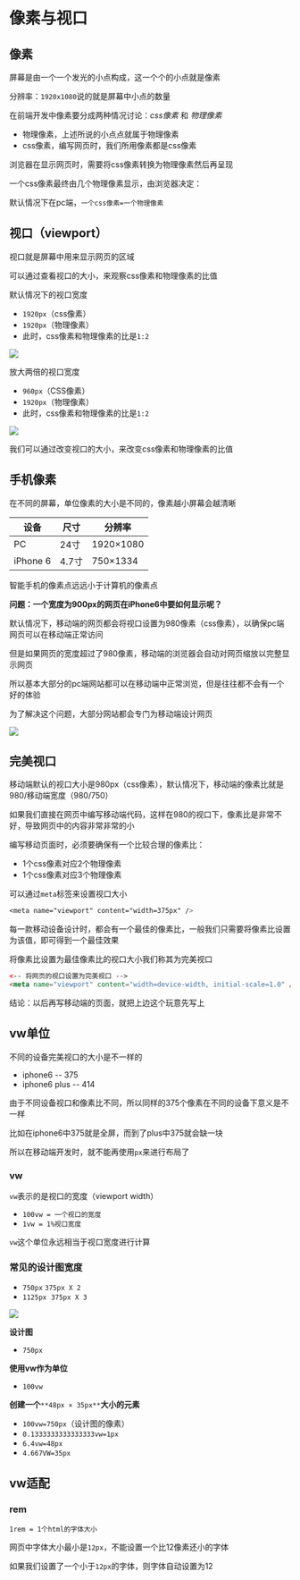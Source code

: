 
<a name="500679e0"></a>
# 像素与视口

<a name="6fa81e15"></a>
## 像素

屏幕是由一个一个发光的小点构成，这一个个的小点就是像素

分辨率：`1920x1080`说的就是屏幕中小点的数量

在前端开发中像素要分成两种情况讨论：_css像素_ 和 _物理像素_

- 物理像素，上述所说的小点点就属于物理像素
- css像素，编写网页时，我们所用像素都是css像素

浏览器在显示网页时，需要将css像素转换为物理像素然后再呈现

一个css像素最终由几个物理像素显示，由浏览器决定：

默认情况下在pc端，`一个css像素=一个物理像素`

<a name="2902d1b5"></a>
## 视口（viewport）

视口就是屏幕中用来显示网页的区域

可以通过查看视口的大小，来观察css像素和物理像素的比值

默认情况下的视口宽度

- `1920px`（css像素）
- `1920px`（物理像素）
- 此时，css像素和物理像素的比是`1:2`

![](https://gitee.com/vectorx/ImageCloud/raw/master/html5/20210627160348.png#crop=0&crop=0&crop=1&crop=1&id=oGXBP&originalType=binary&ratio=1&rotation=0&showTitle=false&status=done&style=none&title=)

放大两倍的视口宽度

- `960px`（CSS像素）
- `1920px`（物理像素）
- 此时，css像素和物理像素的比是`1:2`

![](https://gitee.com/vectorx/ImageCloud/raw/master/html5/20210627160607.png#crop=0&crop=0&crop=1&crop=1&id=FooWh&originalType=binary&ratio=1&rotation=0&showTitle=false&status=done&style=none&title=)

我们可以通过改变视口的大小，来改变css像素和物理像素的比值

<a name="20cf167a"></a>
## 手机像素

在不同的屏幕，单位像素的大小是不同的，像素越小屏幕会越清晰

| 设备 | 尺寸 | 分辨率 |
| --- | --- | --- |
| PC | 24寸 | 1920×1080 |
| iPhone 6 | 4.7寸 | 750×1334 |


智能手机的像素点远远小于计算机的像素点

**问题：一个宽度为900px的网页在iPhone6中要如何显示呢？**

默认情况下，移动端的网页都会将视口设置为980像素（css像素），以确保pc端网页可以在移动端正常访问

但是如果网页的宽度超过了980像素，移动端的浏览器会自动对网页缩放以完整显示网页

所以基本大部分的pc端网站都可以在移动端中正常浏览，但是往往都不会有一个好的体验

为了解决这个问题，大部分网站都会专门为移动端设计网页

![](https://gitee.com/vectorx/ImageCloud/raw/master/html5/20210627160715.png#crop=0&crop=0&crop=1&crop=1&id=uBE3n&originalType=binary&ratio=1&rotation=0&showTitle=false&status=done&style=none&title=)

<a name="0e2bd056"></a>
## 完美视口

移动端默认的视口大小是980px（css像素），默认情况下，移动端的像素比就是980/移动端宽度（980/750）

如果我们直接在网页中编写移动端代码，这样在980的视口下，像素比是非常不好，导致网页中的内容非常非常的小

编写移动页面时，必须要确保有一个比较合理的像素比：

- 1个css像素对应2个物理像素
- 1个css像素对应3个物理像素

可以通过`meta`标签来设置视口大小

```css
<meta name="viewport" content="width=375px" />
```

每一款移动设备设计时，都会有一个最佳的像素比，一般我们只需要将像素比设置为该值，即可得到一个最佳效果

将像素比设置为最佳像素比的视口大小我们称其为完美视口

```html
<-- 将网页的视口设置为完美视口 -->
<meta name="viewport" content="width=device-width, initial-scale=1.0" />
```

结论：以后再写移动端的页面，就把上边这个玩意先写上

<a name="86abccee"></a>
## vw单位

不同的设备完美视口的大小是不一样的

- iphone6 -- 375
- iphone6 plus -- 414

由于不同设备视口和像素比不同，所以同样的375个像素在不同的设备下意义是不一样

比如在iphone6中375就是全屏，而到了plus中375就会缺一块

所以在移动端开发时，就不能再使用`px`来进行布局了

<a name="vw"></a>
### vw

`vw`表示的是视口的宽度（viewport width）

- `100vw = 一个视口的宽度`
- `1vw = 1%视口宽度`

`vw`这个单位永远相当于视口宽度进行计算

<a name="571ed2c8"></a>
### 常见的设计图宽度

- `750px` `375px X 2`
- `1125px`  `375px X 3`

![](https://gitee.com/vectorx/ImageCloud/raw/master/html5/20210630215316.png#crop=0&crop=0&crop=1&crop=1&id=i4W2l&originalType=binary&ratio=1&rotation=0&showTitle=false&status=done&style=none&title=)

**设计图**

- `750px`

**使用vw作为单位**

- `100vw`

**创建一个**`**48px × 35px**`**大小的元素**

- `100vw=750px`（设计图的像素）
- `0.1333333333333333vw=1px`
- `6.4vw=48px`
- `4.667VW=35px`

<a name="b81d21d2"></a>
## vw适配

<a name="rem"></a>
### rem

`1rem = 1个html的字体大小`

网页中字体大小最小是`12px`，不能设置一个比12像素还小的字体

如果我们设置了一个小于`12px`的字体，则字体自动设置为12
